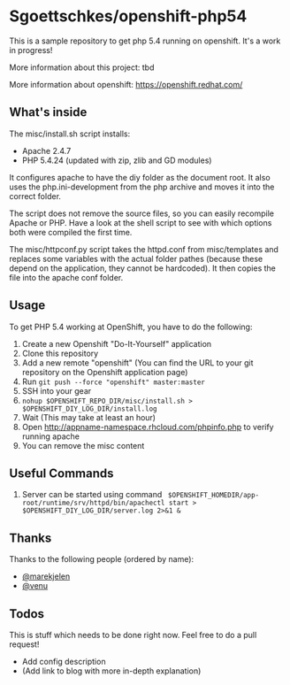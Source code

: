 Sgoettschkes/openshift-php54
============================

This is a sample repository to get php 5.4 running on openshift. It's a 
work in progress!

More information about this project: tbd

More information about openshift: https://openshift.redhat.com/

What's inside
-------------

The misc/install.sh script installs:

* Apache 2.4.7
* PHP 5.4.24 (updated with zip, zlib and GD modules)

It configures apache to have the diy folder as the document root. It also
uses the php.ini-development from the php archive and moves it into the 
correct folder.

The script does not remove the source files, so you can easily recompile 
Apache or PHP. Have a look at the shell script to see with which options
both were compiled the first time.

The misc/httpconf.py script takes the httpd.conf from misc/templates and
replaces some variables with the actual folder pathes (because these 
depend on the application, they cannot be hardcoded). It then copies
the file into the apache conf folder.

Usage
-----

To get PHP 5.4 working at OpenShift, you have to do the following:

1. Create a new Openshift "Do-It-Yourself" application
2. Clone this repository
3. Add a new remote "openshift" (You can find the URL to your git repository
   on the Openshift application page)
4. Run `git push --force "openshift" master:master`
5. SSH into your gear
6. `nohup $OPENSHIFT_REPO_DIR/misc/install.sh > $OPENSHIFT_DIY_LOG_DIR/install.log`
7. Wait (This may take at least an hour)
8. Open http://appname-namespace.rhcloud.com/phpinfo.php to verify running 
   apache
9. You can remove the misc content


Useful Commands
----------------

1. Server can be started using command ` $OPENSHIFT_HOMEDIR/app-root/runtime/srv/httpd/bin/apachectl start > $OPENSHIFT_DIY_LOG_DIR/server.log 2>&1 &`

Thanks
------

Thanks to the following people (ordered by name):

* [@marekjelen](https://github.com/marekjelen)
* [@venu](https://github.com/venu)

Todos
-----

This is stuff which needs to be done right now. Feel free to do a pull request!

* Add config description
* (Add link to blog with more in-depth explanation)
